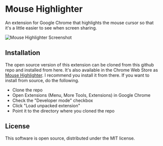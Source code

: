 # Mouse Highlighter

An extension for Google Chrome that highlights the mouse cursor so that it's a little easier to see when screen sharing.

![Mouse Highlighter Screenshot](http://mouse-highlighter.joeldare.com/img/screenshot-1280x800.png)

## Installation

The open source version of this extension can be cloned from this github repo and installed from here. It's also available in the Chrome Web Store as [Mouse Highlighter](https://chrome.google.com/webstore/detail/mouse-highlighter/bigehjalclaalhlmhkdoebbbmbbdnjpo). I recommend you install it from there. If you want to install from source, do the following.

- Clone the repo
- Open Extensions (Menu, More Tools, Extensions) in Google Chrome
- Check the "Developer mode" checkbox
- Click "Load unpacked extension"
- Point it to the directory where you cloned the repo

## License

This software is open source, distributed under the MIT license.